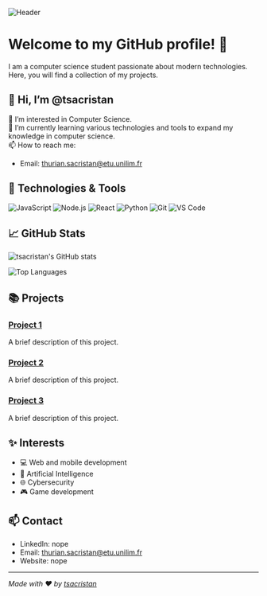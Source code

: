 ![Header](https://yourimageurl.com/header.png)

# Welcome to my GitHub profile! 👋

I am a computer science student passionate about modern technologies. Here, you will find a collection of my projects.

## 👋 Hi, I’m @tsacristan

👀 I’m interested in Computer Science.  
🌱 I’m currently learning various technologies and tools to expand my knowledge in computer science.  
📫 How to reach me:  
  - Email: [thurian.sacristan@etu.unilim.fr](mailto:thurian.sacristan@etu.unilim.fr)

## 🔧 Technologies & Tools

![JavaScript](https://img.shields.io/badge/-JavaScript-black?style=flat-square&logo=javascript)
![Node.js](https://img.shields.io/badge/-Node.js-black?style=flat-square&logo=Node.js)
![React](https://img.shields.io/badge/-React-black?style=flat-square&logo=react)
![Python](https://img.shields.io/badge/-Python-black?style=flat-square&logo=python)
![Git](https://img.shields.io/badge/-Git-black?style=flat-square&logo=git)
![VS Code](https://img.shields.io/badge/-VS%20Code-black?style=flat-square&logo=visual-studio-code)

## 📈 GitHub Stats

![tsacristan's GitHub stats](https://github-readme-stats.vercel.app/api?username=tsacristan&show_icons=true&hide_border=true&count_private=true&theme=radical)

![Top Languages](https://github-readme-stats.vercel.app/api/top-langs/?username=tsacristan&layout=compact&theme=radical)

## 📚 Projects

### [Project 1](https://github.com/tsacristan/project-1)
A brief description of this project.

### [Project 2](https://github.com/tsacristan/project-2)
A brief description of this project.

### [Project 3](https://github.com/tsacristan/project-3)
A brief description of this project.

## ✨ Interests

- 💻 Web and mobile development
- 🤖 Artificial Intelligence
- 🌐 Cybersecurity
- 🎮 Game development

## 📫 Contact

- LinkedIn: nope
- Email: [thurian.sacristan@etu.unilim.fr](mailto:thurian.sacristan@etu.unilim.fr)
- Website: nope

---

*Made with ❤️ by [tsacristan](https://github.com/tsacristan)*
